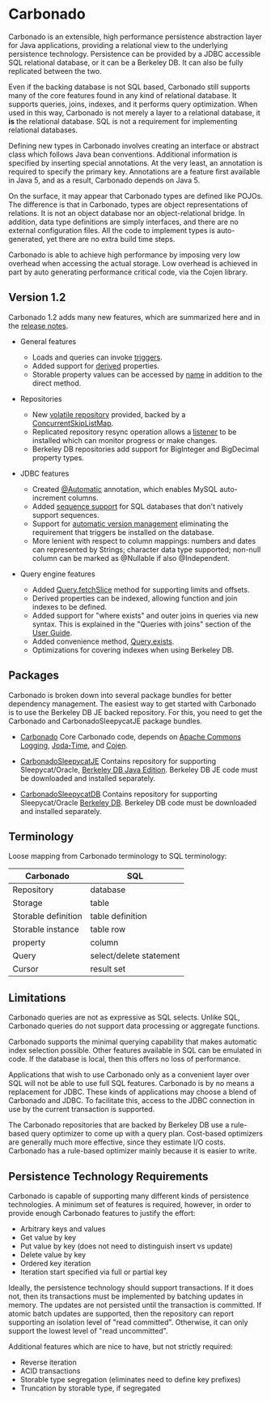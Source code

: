 Carbonado
===========

Carbonado is an extensible, high performance persistence abstraction layer for Java applications, providing a relational view to the underlying persistence technology. Persistence can be provided by a JDBC accessible SQL relational database, or it can be a Berkeley DB. It can also be fully replicated between the two.

Even if the backing database is not SQL based, Carbonado still supports many of the core features found in any kind of relational database. It supports queries, joins, indexes, and it performs query optimization. When used in this way, Carbonado is not merely a layer to a relational database, it **is** the relational database. SQL is not a requirement for implementing relational databases.

Defining new types in Carbonado involves creating an interface or abstract class which follows Java bean conventions. Additional information is specified by inserting special annotations. At the very least, an annotation is required to specify the primary key. Annotations are a feature first available in Java 5, and as a result, Carbonado depends on Java 5.

On the surface, it may appear that Carbonado types are defined like POJOs.  The difference is that in Carbonado, types are object representations of relations.  It is not an object database nor an object-relational bridge. In addition, data type definitions are simply interfaces, and there are no external configuration files. All the code to implement types is auto-generated, yet there are no extra build time steps.

Carbonado is able to achieve high performance by imposing very low overhead when accessing the actual storage. Low overhead is achieved in part by auto generating performance critical code, via the Cojen library.


Version 1.2
------------

Carbonado 1.2 adds many new features, which are summarized here and in the [release notes](../blob/master/RELEASE-NOTES.txt).

* General features 
  * Loads and queries can invoke [triggers](http://carbonado.github.io/apidocs/com/amazon/carbonado/Trigger.html#afterLoad%28S%29).
  * Added support for [derived](http://carbonado.github.io/apidocs/com/amazon/carbonado/Derived.html) properties.
  * Storable property values can be accessed by [name](http://carbonado.github.io/apidocs/com/amazon/carbonado/Storable.html#getPropertyValue%28java.lang.String%29) in addition to the direct method.

* Repositories 
  * New [volatile repository](http://carbonado.github.io/apidocs/com/amazon/carbonado/repo/map/MapRepositoryBuilder.html) provided, backed by a [ConcurrentSkipListMap](http://java.sun.com/javase/6/docs/api/java/util/concurrent/ConcurrentSkipListMap.html}ConcurrentSkipListMap).
  * Replicated repository resync operation allows a [listener](http://carbonado.github.io/apidocs/com/amazon/carbonado/capability/ResyncCapability.html#resync%28java.lang.Class,%20com.amazon.carbonado.capability.ResyncCapability.Listener,%20double,%20java.lang.String,%20java.lang.Object...%29) to be installed which can monitor progress or make changes.
  * Berkeley DB repositories add support for BigInteger and BigDecimal property types. 
* JDBC features 
  * Created [@Automatic](http://carbonado.github.io/apidocs/com/amazon/carbonado/Automatic.html) annotation, which enables MySQL auto-increment columns. 
  * Added [sequence support](http://carbonado.github.io/apidocs/com/amazon/carbonado/sequence/StoredSequence.html) for SQL databases that don't natively support sequences.
  * Support for [automatic version management](http://carbonado.github.io/apidocs/com/amazon/carbonado/repo/jdbc/JDBCRepositoryBuilder.html#setAutoVersioningEnabled%28boolean,%20java.lang.String%29) eliminating the requirement that triggers be installed on the database.
  * More lenient with respect to column mappings: numbers and dates can represented by Strings; character data type supported; non-null column can be marked as @Nullable if also @Independent. 

* Query engine features 
  * Added [Query.fetchSlice](http://carbonado.github.io/apidocs/com/amazon/carbonado/Query.html#fetchSlice%28long,%20java.lang.Long%29) method for supporting limits and offsets.
  * Derived properties can be indexed, allowing function and join indexes to be defined.
  * Added support for "where exists" and outer joins in queries via new syntax. This is explained in the "Queries with joins" section of the [User Guide](http://carbonado.github.io/docs/CarbonadoGuide.pdf).
  * Added convenience method, [Query.exists](apidocs/com/amazon/carbonado/Query.html#exists%28%29).
  * Optimizations for covering indexes when using Berkeley DB.


Packages
---------

Carbonado is broken down into several package bundles for better dependency management. The easiest way to get started with Carbonado is to use the Berkeley DB JE backed repository. For this, you need to get the Carbonado and CarbonadoSleepycatJE package bundles.

* [Carbonado](https://github.com/Carbonado/Carbonado)
  Core Carbonado code, depends on [Apache Commons Logging](http://jakarta.apache.org/commons/logging/), [Joda-Time](http://joda-time.sourceforge.net/), and [Cojen](http://github.com/Cojen/Cojen).

* [CarbonadoSleepycatJE](https://github.com/Carbonado/CarbonadoSleepycatJE)
  Contains repository for supporting Sleepycat/Oracle, [Berkeley DB Java Edition](http://www.oracle.com/database/berkeley-db/je/index.html). Berkeley DB JE code must be downloaded and installed separately.

* [CarbonadoSleepycatDB](https://github.com/Carbonado/CarbonadoSleepycatDB)
  Contains repository for supporting Sleepycat/Oracle [Berkeley DB](http://www.oracle.com/database/berkeley-db/db/index.html). Berkeley DB code must be downloaded and installed separately.


Terminology
------------

Loose mapping from Carbonado terminology to SQL terminology:

| Carbonado           | SQL                     |
| ------------------- | ----------------------- |
| Repository          | database                |
| Storage             | table                   |
| Storable definition | table definition        |
| Storable instance   | table row               |
| property            | column                  |
| Query               | select/delete statement |
| Cursor              | result set              |


Limitations
-----------

Carbonado queries are not as expressive as SQL selects. Unlike SQL, Carbonado queries do not support data processing or aggregate functions.

Carbonado supports the minimal querying capability that makes automatic index selection possible. Other features available in SQL can be emulated in code. If the database is local, then this offers no loss of performance.

Applications that wish to use Carbonado only as a convenient layer over SQL will not be able to use full SQL features. Carbonado is by no means a replacement for JDBC. These kinds of applications may choose a blend of Carbonado and JDBC. To facilitate this, access to the JDBC connection in use by the current transaction is supported.

The Carbonado repositories that are backed by Berkeley DB use a rule-based query optimizer to come up with a query plan. Cost-based optimizers are generally much more effective, since they estimate I/O costs. Carbonado has a rule-based optimizer mainly because it is easier to write.


Persistence Technology Requirements
------------------------------------

Carbonado is capable of supporting many different kinds of persistence technologies. A minimum set of features is required, however, in order to provide enough Carbonado features to justify the effort:

* Arbitrary keys and values
* Get value by key
* Put value by key (does not need to distinguish insert vs update)
* Delete value by key
* Ordered key iteration
* Iteration start specified via full or partial key

Ideally, the persistence technology should support transactions. If it does not, then its transactions must be implemented by batching updates in memory. The updates are not persisted until the transaction is committed. If atomic batch updates are supported, then the repository can report supporting an isolation level of "read committed". Otherwise, it can only support the lowest level of "read uncommitted".

Additional features which are nice to have, but not strictly required:

* Reverse iteration
* ACID transactions
* Storable type segregation (eliminates need to define key prefixes)
* Truncation by storable type, if segregated 
